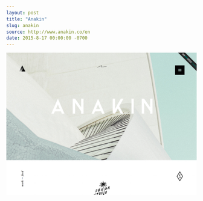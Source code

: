 ```yaml
---
layout: post
title: "Anakin"
slug: anakin
source: http://www.anakin.co/en
date: 2015-8-17 00:00:00 -0700
---
```


<img src="/screenshots/anakin.jpg">
